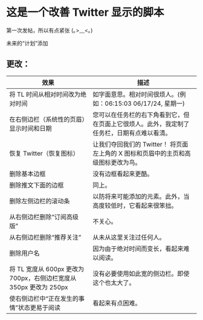 # 这是一个改善 Twitter 显示的脚本

第一次发帖，所以有点紧张 (｡>﹏<｡)

未来的“计划”添加

## 更改：

| 效果                                                               | 描述                                                                                       |
| ------------------------------------------------------------------ | ------------------------------------------------------------------------------------------ |
| 将 TL 时间从相对时间改为绝对时间                                   | 如字面意思。相对时间很烦人。(例如：06:15:03 06/17/24, 星期一)                              |
| 在右侧边栏（系统性的页眉）显示时间和日期                           | 您可以在任务栏的右下角看到它，但在页面上它很烦人。此外，我定制了任务栏，日期有点难以看清。 |
| 恢复 Twitter（恢复图标）                                           | 让我们夺回我们的 Twitter！ 将页面左上角的 X 图标和页眉中的主页和高级图标更改为鸟。         |
| 删除基本边框                                                       | 没有边框看起来更酷。                                                                       |
| 删除推文下面的边框                                                 | 同上。                                                                                     |
| 删除左侧边栏的滚动条                                               | 以防将来可能添加的元素。此外，当高度较低时，它看起来很笨拙。                               |
| 从右侧边栏删除“订阅高级版”                                         | 不关心。                                                                                   |
| 从右侧边栏删除“推荐关注”                                           | 从未从这里关注过任何人。                                                                   |
| 删除用户名                                                         | 因为由于绝对时间而变长，看起来难以阅读。                                                   |
| 将 TL 宽度从 600px 更改为 700px，右侧边栏宽度从 350px 更改为 250px | 没有必要使用如此宽的侧边栏。即使这个也太大了。                                             |
| 使右侧边栏中“正在发生的事情”状态更易于阅读                         | 看起来有点困难。                                                                           |
